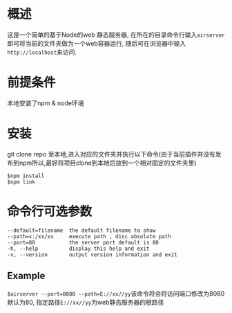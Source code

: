 # 概述
  这是一个简单的基于Node的web 静态服务器, 在所在的目录命令行输入`airserver`即可将当前的文件夹做为一个web容器运行,
随后可在浏览器中输入`http://localhost`来访问.

# 前提条件

本地安装了npm & node环境

# 安装

git clone repo 至本地,进入对应的文件夹并执行以下命令(由于当前插件并没有发布到npm所以,最好将项目clone到本地后放到一个相对固定的文件夹里)
```
$npm install
$npm link
```

# 命令行可选参数
```
--default=filename  the default filename to show
--path=x:/xx/xx     execute path , disc absolute path
--port=80           the server port default is 80
-h, --help          display this help and exit
-v, --version       output version information and exit
```
## Example
`$airserver --port=8080 --path=E://xx//yy`该命令将会将访问端口修改为8080 默认为80, 指定路径`E://xx//yy`为web静态服务器的根路径
